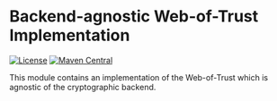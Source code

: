 <!--
SPDX-FileCopyrightText: 2023 Paul Schaub <info@pgpainless.org>, 2022-2023, pep foundation

SPDX-License-Identifier: LGPL-2.0-only
-->

# Backend-agnostic Web-of-Trust Implementation

[![License](https://img.shields.io/badge/License-LGPL_v2-blue.svg)](https://opensource.org/license/lgpl-2-0/)
[![Maven Central](https://badgen.net/maven/v/maven-central/org.pgpainless/wot-dijkstra)](https://search.maven.org/artifact/org.pgpainless/wot-dijkstra)

This module contains an implementation of the Web-of-Trust which is agnostic of the cryptographic backend.
